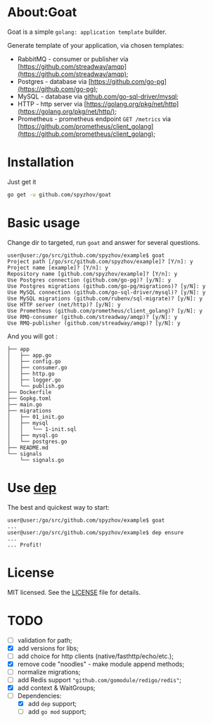 # About:Goat

Goat is a simple `golang: application template` builder.

Generate template of your application, via chosen templates:
* RabbitMQ - consumer or publisher via [https://github.com/streadway/amqp](https://github.com/streadway/amqp);
* Postgres - database via [https://github.com/go-pg](https://github.com/go-pg);
* MySQL - database via [github.com/go-sql-driver/mysql](https://github.com/go-sql-driver/mysql);
* HTTP - http server via [https://golang.org/pkg/net/http](https://golang.org/pkg/net/http/);
* Prometheus - prometheus endpoint `GET /metrics` via [https://github.com/prometheus/client_golang](https://github.com/prometheus/client_golang);

# Installation

Just get it

```bash
go get -u github.com/spyzhov/goat
```

# Basic usage

Change dir to targeted, run `goat` and answer for several questions.

```
user@user:/go/src/github.com/spyzhov/example$ goat
Project path [/go/src/github.com/spyzhov/example]? [Y/n]: y 
Project name [example]? [Y/n]: y
Repository name [github.com/spyzhov/example]? [Y/n]: y
Use Postgres connection (github.com/go-pg)? [y/N]: y
Use Postgres migrations (github.com/go-pg/migrations)? [y/N]: y
Use MySQL connection (github.com/go-sql-driver/mysql)? [y/N]: y
Use MySQL migrations (github.com/rubenv/sql-migrate)? [y/N]: y
Use HTTP server (net/http)? [y/N]: y
Use Prometheus (github.com/prometheus/client_golang)? [y/N]: y
Use RMQ-consumer (github.com/streadway/amqp)? [y/N]: y
Use RMQ-publisher (github.com/streadway/amqp)? [y/N]: y
```

And you will got :

```
├── app
│   ├── app.go
│   ├── config.go
│   ├── consumer.go
│   ├── http.go
│   ├── logger.go
│   └── publish.go
├── Dockerfile
├── Gopkg.toml
├── main.go
├── migrations
│   ├── 01_init.go
│   ├── mysql
│   │   └── 1-init.sql
│   ├── mysql.go
│   └── postgres.go
├── README.md
└── signals
    └── signals.go
```

# Use [dep](https://github.com/golang/dep)

The best and quickest way to start:
```
user@user:/go/src/github.com/spyzhov/example$ goat
...
user@user:/go/src/github.com/spyzhov/example$ dep ensure
...
... Profit!
```

# License

MIT licensed. See the [LICENSE](LICENSE) file for details.

# TODO

- [ ] validation for path;
- [x] add versions for libs;
- [ ] add choice for http clients (native/fasthttp/echo/etc.);
- [x] remove code "noodles" - make module append methods;
- [ ] normalize migrations;
- [ ] add Redis support `"github.com/gomodule/redigo/redis"`;
- [x] add context & WaitGroups;
- [ ] Dependencies:
  - [x] add `dep` support;
  - [ ] add `go mod` support;
